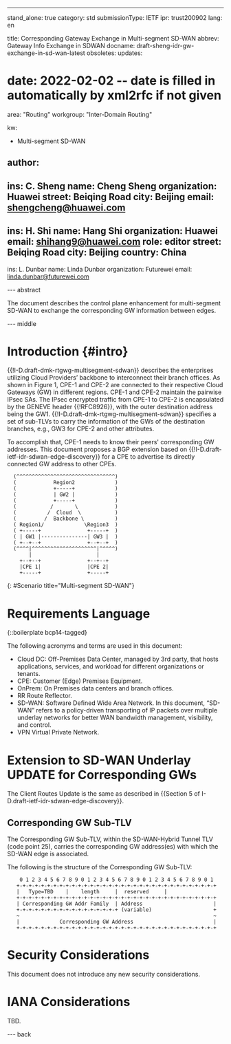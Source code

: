 ---
stand_alone: true
category: std
submissionType: IETF
ipr: trust200902
lang: en

title: Corresponding Gateway Exchange in Multi-segment SD-WAN
abbrev: Gateway Info Exchange in SDWAN
docname: draft-sheng-idr-gw-exchange-in-sd-wan-latest
obsoletes:
updates:
# date: 2022-02-02 -- date is filled in automatically by xml2rfc if not given

area: "Routing"
workgroup: "Inter-Domain Routing"

kw:
  - Multi-segment SD-WAN

author:
 -
  ins: C. Sheng
  name: Cheng Sheng
  organization: Huawei
  street: Beiqing Road
  city: Beijing
  email: shengcheng@huawei.com
 -
  ins: H. Shi
  name: Hang Shi
  organization: Huawei
  email: shihang9@huawei.com
  role: editor
  street: Beiqing Road
  city: Beijing
  country: China
 -
  ins: L. Dunbar
  name: Linda Dunbar
  organization: Futurewei
  email: linda.dunbar@futurewei.com


--- abstract

The document describes the control plane enhancement for multi-segment SD-WAN to exchange the corresponding GW information between edges.

--- middle

# Introduction {#intro}

{{!I-D.draft-dmk-rtgwg-multisegment-sdwan}} describes the enterprises utilizing Cloud Providers’ backbone to interconnect their branch offices. As shown in Figure 1, CPE-1 and CPE-2 are connected to their respective Cloud Gateways (GW) in different regions. CPE-1 and CPE-2 maintain the pairwise IPsec SAs. The IPsec encrypted traffic from CPE-1 to CPE-2 is encapsulated by the GENEVE header {{!RFC8926}}, with the outer destination address being the GW1. {{!I-D.draft-dmk-rtgwg-multisegment-sdwan}} specifies a set of sub-TLVs to carry the information of the GWs of the destination branches, e.g., GW3 for CPE-2 and other attributes.

To accomplish that, CPE-1 needs to know their peers' corresponding GW addresses. This document proposes a BGP extension based on {{!I-D.draft-ietf-idr-sdwan-edge-discovery}} for a CPE to advertise its directly connected GW address to other CPEs.


~~~
  (^^^^^^^^^^^^^^^^^^^^^^^^^^^^^^^^)
  (            Region2             )
  (            +-----+             )
  (            | GW2 |             )
  (            +-----+             )
  (           /       \            )
  (          /  Cloud  \           )
  (         /  Backbone \          )
  ( Region1/             \Region3  )
  ( +-----+               +-----+  )
  ( | GW1 |---------------| GW3 |  )
  ( +--+--+               +--+--+  )
  (^^^^|^^^^^^^^^^^^^^^^^^^^^|^^^^^)
       |                     |
    +--+--+               +--+--+
    |CPE 1|               |CPE 2|
    +-----+               +-----+
~~~
{: #Scenario  title="Multi-segment SD-WAN"}


# Requirements Language

{::boilerplate bcp14-tagged}

The following acronyms and terms are used in this document:

- Cloud DC: 	Off-Premises Data Center, managed by 3rd party, that hosts applications, services, and workload for different organizations or tenants.
- CPE:        Customer (Edge) Premises Equipment.
- OnPrem:		On Premises data centers and branch offices.
- RR          Route Reflector.
- SD-WAN: 		Software Defined Wide Area Network. In this document, “SD-WAN” refers to a policy-driven transporting of IP packets over multiple underlay networks for better WAN bandwidth management, visibility, and control.
- VPN         Virtual Private Network.

# Extension to SD-WAN Underlay UPDATE for Corresponding GWs

The Client Routes Update is the same as described in {{Section 5 of I-D.draft-ietf-idr-sdwan-edge-discovery}}.

## Corresponding GW Sub-TLV

The Corresponding GW Sub-TLV, within the SD-WAN-Hybrid Tunnel TLV (code point 25), carries the corresponding GW address(es) with which the SD-WAN edge is associated.

The following is the structure of the Corresponding GW Sub-TLV:

~~~
    0 1 2 3 4 5 6 7 8 9 0 1 2 3 4 5 6 7 8 9 0 1 2 3 4 5 6 7 8 9 0 1
   +-+-+-+-+-+-+-+-+-+-+-+-+-+-+-+-+-+-+-+-+-+-+-+-+-+-+-+-+-+-+-+-+
   |   Type=TBD    |    length     |  reserved     |
   +-+-+-+-+-+-+-+-+-+-+-+-+-+-+-+-+-+-+-+-+-+-+-+-+-+-+-+-+-+-+-+-+
   | Corresponding GW Addr Family  | Address                       |
   +-+-+-+-+-+-+-+-+-+-+-+-+-+-+-+-+ (variable)                    +
   ~                                                               ~
   |             Corresponding GW Address                          |
   +-+-+-+-+-+-+-+-+-+-+-+-+-+-+-+-+-+-+-+-+-+-+-+-+-+-+-+-+-+-+-+-+
~~~

# Security Considerations

This document does not introduce any new security considerations.

# IANA Considerations

TBD.

--- back
